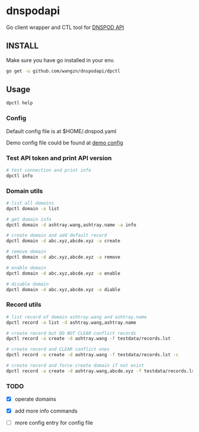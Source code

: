# dnspodapi

Go client wrapper and CTL tool for [DNSPOD API]

## INSTALL

Make sure you have go installed in your env.

```bash
go get -u github.com/wangzn/dnspodapi/dpctl
```

## Usage

```bash
dpctl help
```

### Config

Default config file is at $HOME/.dnspod.yaml

Demo config file could be found at [demo config]

### Test API token and print API version

```bash
# test connection and print info
dpctl info
```

### Domain utils

```bash
# list all domains
dpctl domain -a list

# get domain info
dpctl domain -d ashtray.wang,ashtray.name -a info

# create domain and add default record
dpctl domain -d abc.xyz,abcde.xyz -a create

# remove domain
dpctl domain -d abc.xyz,abcde.xyz -a remove

# enable domain
dpctl domain -d abc.xyz,abcde.xyz -a enable

# disable domain
dpctl domain -d abc.xyz,abcde.xyz -a diable

```

### Record utils

```bash
# list record of domain ashtray.wang and ashtray.name
dpctl record -a list -d ashtray.wang,ashtray.name

# create record but DO NOT CLEAR conflict records
dpctl record -a create -d ashtray.wang -f testdata/records.lst

# create record and CLEAR conflict ones
dpctl record -a create -d ashtray.wang -f testdata/records.lst -c

# create record and force create domain if not exist
dpctl record -a create -d ashtray.wang,abcde.xyz -f testdata/records.lst --force-domain

```

### TODO
 
- [x] operate domains
- [x] add more info commands
- [ ] more config entry for config file



[DNSPOD API]: https://www.dnspod.cn/docs/index.html
[demo config]: https://raw.githubusercontent.com/wangzn/dnspodapi/master/dpctl/testdata/dnspod.yaml


